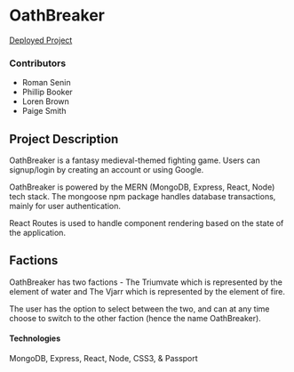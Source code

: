 # OathBreaker

[Deployed Project](https://oathbreaker.herokuapp.com/)

### Contributors

- Roman Senin
- Phillip Booker
- Loren Brown
- Paige Smith

## Project Description

OathBreaker is a fantasy medieval-themed fighting game. Users can signup/login by creating an account or using Google. 

OathBreaker is powered by the MERN (MongoDB, Express, React, Node) tech stack. The mongoose npm package handles database transactions, mainly for user authentication.

React Routes is used to handle component rendering based on the state of the application.

## Factions

OathBreaker has two factions - The Triumvate which is represented by the element of water and The Vjarr which is represented by the element of fire.

The user has the option to select between the two, and can at any time choose to switch to the other faction (hence the name OathBreaker).

#### Technologies

MongoDB, Express, React, Node, CSS3, & Passport